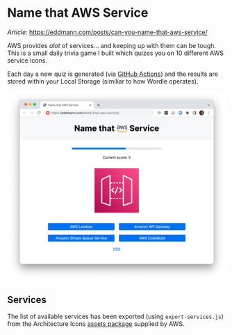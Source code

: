 # Name that AWS Service

_Article_: https://eddmann.com/posts/can-you-name-that-aws-service/

AWS provides _alot_ of services... and keeping up with them can be tough.
This is a small daily trivia game I built which quizes you on 10 different AWS service icons.

Each day a new quiz is generated (via [GitHub Actions](./.github/workflows/generate.yml)) and the results are stored within your Local Storage (similiar to how Wordle operates).

[![Name that AWS Service](name-that-aws-service.png)](https://eddmann.com/name-that-aws-service/)

## Services

The list of available services has been exported (using `export-services.js`) from the Architecture Icons [assets package](https://aws.amazon.com/architecture/icons/) supplied by AWS.
